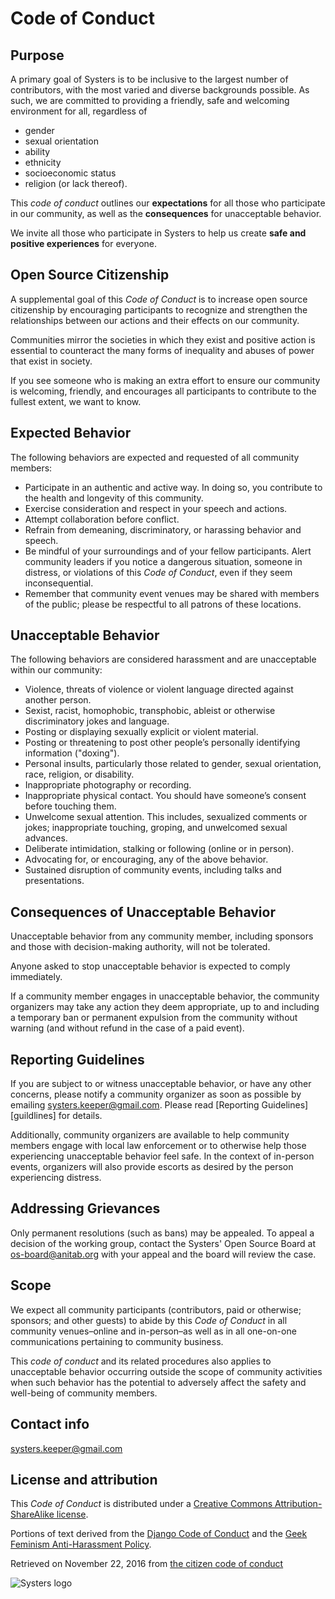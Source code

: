 # **Code of Conduct**

## Purpose

A primary goal of Systers is to be inclusive to the largest number of contributors, with the most varied and diverse backgrounds possible. 
As such, we are committed to providing a friendly, safe and welcoming environment for all, regardless of
* gender
* sexual orientation
* ability
* ethnicity
* socioeconomic status
* religion (or lack thereof).

This _code of conduct_ outlines our **expectations** for all those who participate in our community, as well as the **consequences** for unacceptable behavior.

We invite all those who participate in Systers to help us create **safe and positive experiences** for everyone.

## Open Source Citizenship

A supplemental goal of this _Code of Conduct_ is to increase open source citizenship by encouraging participants to recognize and strengthen the relationships between our actions and their effects on our community.

Communities mirror the societies in which they exist and positive action is essential to counteract the many forms of inequality and abuses of power that exist in society.

If you see someone who is making an extra effort to ensure our community is welcoming, friendly, and encourages all participants to contribute to the fullest extent, we want to know.

## Expected Behavior

The following behaviors are expected and requested of all community members:

* Participate in an authentic and active way. In doing so, you contribute to the health and longevity of this community.
* Exercise consideration and respect in your speech and actions.
* Attempt collaboration before conflict.
* Refrain from demeaning, discriminatory, or harassing behavior and speech.
* Be mindful of your surroundings and of your fellow participants. Alert community leaders if you notice a dangerous situation, someone in distress, or violations of this _Code of Conduct_, even if they seem inconsequential.
* Remember that community event venues may be shared with members of the public; please be respectful to all patrons of these locations.

## Unacceptable Behavior

The following behaviors are considered harassment and are unacceptable within our community:

*   Violence, threats of violence or violent language directed against another person.
*   Sexist, racist, homophobic, transphobic, ableist or otherwise discriminatory jokes and language.
*   Posting or displaying sexually explicit or violent material.
*   Posting or threatening to post other people’s personally identifying information ("doxing").
*   Personal insults, particularly those related to gender, sexual orientation, race, religion, or disability.
*   Inappropriate photography or recording.
*   Inappropriate physical contact. You should have someone’s consent before touching them.
*   Unwelcome sexual attention. This includes, sexualized comments or jokes; inappropriate touching, groping, and unwelcomed sexual advances.
*   Deliberate intimidation, stalking or following (online or in person).
*   Advocating for, or encouraging, any of the above behavior.
*   Sustained disruption of community events, including talks and presentations.

## Consequences of Unacceptable Behavior

Unacceptable behavior from any community member, including sponsors and those with decision-making authority, will not be tolerated.

Anyone asked to stop unacceptable behavior is expected to comply immediately.

If a community member engages in unacceptable behavior, the community organizers may take any action they deem appropriate, up to and including a temporary ban or permanent expulsion from the community without warning (and without refund in the case of a paid event).

## Reporting Guidelines
If you are subject to or witness unacceptable behavior, or have any other concerns, please notify a community organizer as soon as possible by emailing systers.keeper@gmail.com. Please read [Reporting Guidelines][guildlines] for details.

Additionally, community organizers are available to help community members engage with local law enforcement or to otherwise help those experiencing unacceptable behavior feel safe. In the context of in-person events, organizers will also provide escorts as desired by the person experiencing distress.

## Addressing Grievances

Only permanent resolutions (such as bans) may be appealed. To appeal a decision of the working group, contact the Systers' Open Source Board at os-board@anitab.org with your appeal and the board will review the case.


## Scope

We expect all community participants (contributors, paid or otherwise; sponsors; and other guests) to abide by this _Code of Conduct_ in all community venues–online and in-person–as well as in all one-on-one communications pertaining to community business.

This _code of conduct_ and its related procedures also applies to unacceptable behavior occurring outside the scope of community activities when such behavior has the potential to adversely affect the safety and well-being of community members.

## Contact info

systers.keeper@gmail.com

## License and attribution

This _Code of Conduct_ is distributed under a [Creative Commons Attribution-ShareAlike license][Attribution-shareAlike license].

Portions of text derived from the [Django Code of Conduct][django cofc] and the [Geek Feminism Anti-Harassment Policy][anti-harassment policy].

Retrieved on November 22, 2016 from [the citizen code of conduct][citizen cofc]

![Systers logo][anitablogo]

[anitablogo]: https://anitab.org/wp-content/assets/css/img/ab_logo.png

[guidlines]: reporting_guidelines.md
[Attribution-shareAlike license]: http://creativecommons.org/licenses/by-sa/3.0/
[django cofc]: https://www.djangoproject.com/conduct/
[anti-harassment policy]: http://geekfeminism.wikia.com/wiki/Conference_anti-harassment/Policy
[citizen cofc]: http://citizencodeofconduct.org/

